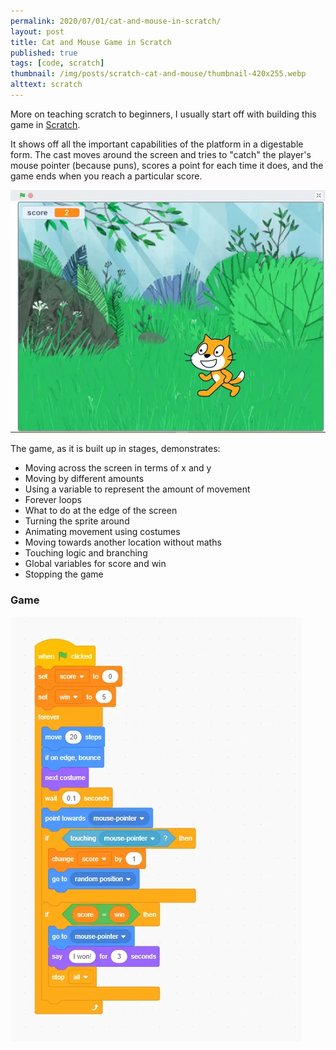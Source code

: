 ```yaml
---
permalink: 2020/07/01/cat-and-mouse-in-scratch/
layout: post
title: Cat and Mouse Game in Scratch
published: true
tags: [code, scratch]
thumbnail: /img/posts/scratch-cat-and-mouse/thumbnail-420x255.webp
alttext: scratch
---
```


More on teaching scratch to beginners, I usually start off with building this game in <a href="https://scratch.mit.edu/">Scratch</a>.

It shows off all the important capabilities of the platform in a digestable form. The cast moves around the screen and tries to "catch"
the player's mouse pointer (because puns), scores a point for each time it does, and the game ends when you reach a particular score.

![game](/img/posts/scratch-cat-and-mouse/screencap.webp)

The game, as it is built up in stages, demonstrates:

- Moving across the screen in terms of x and y
- Moving by different amounts
- Using a variable to represent the amount of movement
- Forever loops
- What to do at the edge of the screen
- Turning the sprite around
- Animating movement using costumes
- Moving towards another location without maths
- Touching logic and branching
- Global variables for score and win
- Stopping the game

### Game

![code](/img/posts/scratch-cat-and-mouse/script.webp)
